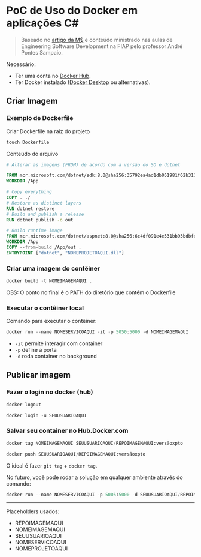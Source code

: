 # PoC de Uso do Docker em aplicações C#

> Baseado no [artigo da M$](https://learn.microsoft.com/pt-br/dotnet/core/docker/build-container?tabs=windows&pivots=dotnet-8-0) e conteúdo ministrado nas aulas de Engineering Software Development na FIAP pelo professor André Pontes Sampaio.

Necessário:
- Ter uma conta no [Docker Hub](https://hub.docker.com).
- Ter Docker instalado ([Docker Desktop](https://www.docker.com/products/docker-desktop/) ou alternativas).

## Criar Imagem

### Exemplo de Dockerfile

Criar Dockerfile na raiz do projeto

```Python Console
touch Dockerfile
```

Conteúdo do arquivo

```Dockerfile
# Alterar as imagens (FROM) de acordo com a versão do SO e dotnet

FROM mcr.microsoft.com/dotnet/sdk:8.0@sha256:35792ea4ad1db051981f62b313f1be3b46b1f45cadbaa3c288cd0d3056eefb83 AS build
WORKDIR /App

# Copy everything
COPY . ./
# Restore as distinct layers
RUN dotnet restore
# Build and publish a release
RUN dotnet publish -o out

# Build runtime image
FROM mcr.microsoft.com/dotnet/aspnet:8.0@sha256:6c4df091e4e531bb93bdbfe7e7f0998e7ced344f54426b7e874116a3dc3233ff
WORKDIR /App
COPY --from=build /App/out .
ENTRYPOINT ["dotnet", "NOMEPROJETOAQUI.dll"]
```
 

### Criar uma imagem do contêiner


```Python Console
docker build -t NOMEIMAGEMAQUI . 
```

OBS: O ponto no final é o PATH do diretório que contém o Dockerfile 

### Executar o contêiner local

Comando para executar o contêiner: 

```Python Console
docker run --name NOMESERVICOAQUI -it -p 5050:5000 -d NOMEIMAGEMAQUI
```

- `-it` permite interagir com container
- `-p` define a porta
- `-d` roda container no background

## Publicar imagem

### Fazer o login no docker (hub) 

```Python Console
docker logout 

docker login -u SEUUSUARIOAQUI 
```

### Salvar seu container no Hub.Docker.com

```Python Console
docker tag NOMEIMAGEMAQUI SEUUSUARIOAQUI/REPOIMAGEMAQUI:versãoxpto

docker push SEUUSUARIOAQUI/REPOIMAGEMAQUI:versãoxpto
```

O ideal é fazer `git tag` + `docker tag`.

No futuro, você pode rodar a solução em qualquer ambiente através do comando:

```Python Console
docker run --name NOMESERVICOAQUI -p 5005:5000 -d SEUUSUARIOAQUI/REPOIMAGEMAQUI 
```

---

Placeholders usados:
 - REPOIMAGEMAQUI
 - NOMEIMAGEMAQUI
 - SEUUSUARIOAQUI
 - NOMESERVICOAQUI
 - NOMEPROJETOAQUI
